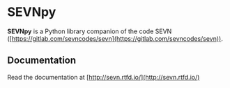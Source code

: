 SEVNpy
=======

**SEVNpy** is a Python  library companion of the code SEVN ([https://gitlab.com/sevncodes/sevn](https://gitlab.com/sevncodes/sevn)). 
 
## Documentation
Read the documentation at [http://sevn.rtfd.io/](http://sevn.rtfd.io/)